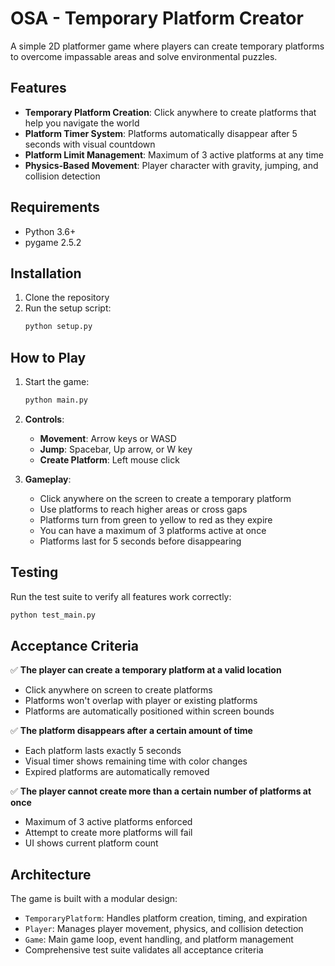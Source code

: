# OSA - Temporary Platform Creator

A simple 2D platformer game where players can create temporary platforms to overcome impassable areas and solve environmental puzzles.

## Features

- **Temporary Platform Creation**: Click anywhere to create platforms that help you navigate the world
- **Platform Timer System**: Platforms automatically disappear after 5 seconds with visual countdown
- **Platform Limit Management**: Maximum of 3 active platforms at any time
- **Physics-Based Movement**: Player character with gravity, jumping, and collision detection

## Requirements

- Python 3.6+
- pygame 2.5.2

## Installation

1. Clone the repository
2. Run the setup script:
   ```bash
   python setup.py
   ```

## How to Play

1. Start the game:
   ```bash
   python main.py
   ```

2. **Controls**:
   - **Movement**: Arrow keys or WASD
   - **Jump**: Spacebar, Up arrow, or W key
   - **Create Platform**: Left mouse click

3. **Gameplay**:
   - Click anywhere on the screen to create a temporary platform
   - Use platforms to reach higher areas or cross gaps
   - Platforms turn from green to yellow to red as they expire
   - You can have a maximum of 3 platforms active at once
   - Platforms last for 5 seconds before disappearing

## Testing

Run the test suite to verify all features work correctly:

```bash
python test_main.py
```

## Acceptance Criteria

✅ **The player can create a temporary platform at a valid location**
- Click anywhere on screen to create platforms
- Platforms won't overlap with player or existing platforms
- Platforms are automatically positioned within screen bounds

✅ **The platform disappears after a certain amount of time**
- Each platform lasts exactly 5 seconds
- Visual timer shows remaining time with color changes
- Expired platforms are automatically removed

✅ **The player cannot create more than a certain number of platforms at once**
- Maximum of 3 active platforms enforced
- Attempt to create more platforms will fail
- UI shows current platform count

## Architecture

The game is built with a modular design:

- `TemporaryPlatform`: Handles platform creation, timing, and expiration
- `Player`: Manages player movement, physics, and collision detection  
- `Game`: Main game loop, event handling, and platform management
- Comprehensive test suite validates all acceptance criteria